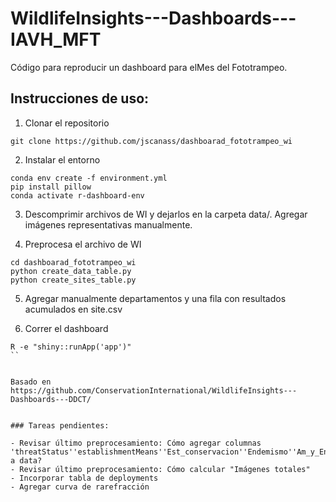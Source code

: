 # WildlifeInsights---Dashboards---IAVH_MFT

Código para reproducir un dashboard para elMes del Fototrampeo.

## Instrucciones de uso:

1. Clonar el repositorio 

```
git clone https://github.com/jscanass/dashboarad_fototrampeo_wi
```

2. Instalar el entorno

```
conda env create -f environment.yml
pip install pillow
conda activate r-dashboard-env
```

3. Descomprimir archivos de WI y dejarlos en la carpeta data/. Agregar imágenes representativas manualmente.


4. Preprocesa el archivo de WI

```
cd dashboarad_fototrampeo_wi 
python create_data_table.py
python create_sites_table.py
```

5. Agregar manualmente departamentos y una fila con resultados acumulados en site.csv 

6. Correr el dashboard

```
R -e "shiny::runApp('app')"
``


Basado en https://github.com/ConservationInternational/WildlifeInsights---Dashboards---DDCT/


### Tareas pendientes:

- Revisar último preprocesamiento: Cómo agregar columnas 'threatStatus''establishmentMeans''Est_conservacion''Endemismo''Am_y_End' a data?
- Revisar último preprocesamiento: Cómo calcular "Imágenes totales"
- Incorporar tabla de deployments
- Agregar curva de rarefracción

